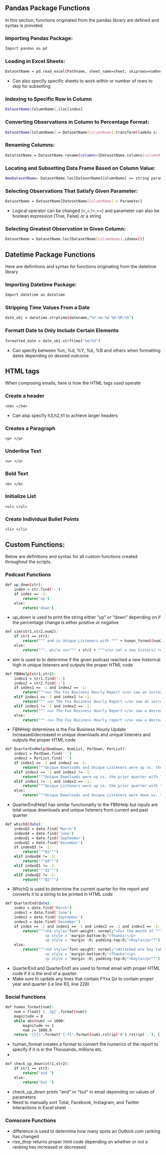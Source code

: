 ## Pandas Package Functions
In this section, functions originated from the pandas library are defined and syntax is provided.

### Importing Pandas Package:
```bash
Import pandas as pd
```

### Loading in Excel Sheets:
```bash
DatasetName = pd.read_excel(Pathname, sheet_name=sheet, skiprows=number)
```
- Can also specify specific sheets to work within or number of rows to skip for subsetting 

### Indexing to Specific Row in Column
```bash
DatasetName[ColumnName].iloc[index]
```

### Converting Observations in Column to Percentage Format:
```bash
DatasetName[ColumnName] = DatasetName[ColumnName].transform(lambda x: '{:,.2%}'.format(x))
```

### Renaming Columns:
```bash
DatatsetName = DatasetName.rename(columns={DatasetName.columns[column#]: NewName})
```

### Locating and Subsetting Data Frame Based on Column Value:
```bash
NewDatasetName= DatasetName.loc[DatasetName[ColumnName] == string parameter]
```

### Selecting Observations That Satisfy Given Parameter:
```bash
DatasetName = DatasetName[DatesetName[ColumnName] > Parameter]
```
- Logical operator can be changed (<,=,!=,>=) and parameter can also be boolean expression (True, False) or a string

### Selecting Greatest Observation in Given Column:
```bash
DatasetName = DatasetName.loc[DatasetName[ColumnName].idxmax()]
```


## Datetime Package Functions
Here are definitions and syntax for functions originating from the datetime library

### Importing Datetime Package:
```bash
Import datetime as datetime
```

### Stripping Time Values From a Date
```bash
date_obj = datetime.strptime(datename,"%Y-%m-%d %H:%M:%S")
```

### Formatt Date to Only Include Certain Elements
```bash
formatted_date = date_obj.strftime("%m/%d")
```
- Can specify between %m, %d, %Y, %b, %B and others when formatting dates depending on desired outcome


## HTML tags
When composing emails, here is how the HTML tags used operate

### Create a header
```<h4> </h4>```
- Can alsp specify h3,h2,h1 to achieve larger headers

### Creates a Paragraph
```<p> </p>```

### Underline Text
```<u> </u>```

### Bold Text
```<b> </b>```

### Initialize List
```<ul> </ul>```

### Create Individual Bullet Points
```<li> </li>```


## Custom Functions:
Below are definitions and syntax for all custom functions created throughout the scripts.

### Podcast Functions
```bash
def up_down(str):
    index = str.find('-')
    if index == -1:
        return('up')
    else:
        return('down')
```
- up_down is used to print the string either “up” or “down” depending on if the percentage change is either positive or negative
```bash
def sim(str1,str2,num2):
    if str1 == str2:
        return(""" and in Unique Listeners with """ + human_format(num2) + """ during""")
    else:
        return(""", while <u>""" + str2 + """</u> set a new historic record for Unique Listeners with """ + human_format(num2) + """ during""")
```
- sim is used to to determine if the given podcast reached a new historical high in unique listeners and outputs the proper HTML code
```bash
def FBNHelp(str1,str2):
    index1 = str1.find('-')
    index2 = str2.find('-')
    if index1 == -1 and index2 == -1:
        return("""<u> The Fox Business Hourly Report </u> saw an increase in both Unique Downloads and Unique Listeners in """)
    elif index1 == -1 and index2 != -1:
        return(""" <u> The Fox Business Hourly Report </u> saw an increase in Unique Downloads but a decrease in Unique Listeners in """)
    elif index1 != -1 and index2 == -1:
        return(""" <u> The Fox Business Hourly Report </u> saw a decrease in Unique Downloads but a increase in Unique Listeners in """)
    else:
        return(""" <u> The Fox Business Hourly report </u> saw a decrease in both Unique Downloads and Unique Listeners in """)
```
- FBNHelp determines is the Fox Business Hourly Update increased/decreased in unique downloads and unique listeners and outputs the proper HTML code
```bash
def QuarterEndHelp(NumDown, NumList, PerDown, PerList):
    index1 = PerDown.find('-')
    index2 = PerList.find('-')
    if index1 == -1 and index2 == -1:
        return("""Unique Downloads and Unique Listeners were up vs. the prior quarter with """ + human_format(NumDown) + """ Unique Downloads, and """ + human_format(NumList) + """ Unique Listeners""")
    elif index1 == -1 and index2 != -1:
        return("""Unique Downloads were up vs. the prior quarter with """ + human_format(NumDown) + """ downloads, while Unique Listeners were down vs. the prior quarter with """ + human_format(NumList) + """ listeners""")
    elif index1 != -1 and index2 == -1:
        return("""Unique Listeners were up vs. the prior quarter with """ + human_format(NumList) + """ listeners, while Unique Downloads were down vs. the prior quarter with """ + human_format(NumDown) + """ downloads""")
    else:
        return("""Unique Downloads and Unique Listeners were down vs. the prior quarter with """ + human_format(NumDown) + """ Unique Downloads, and """ + human_format(NumList) + """ Unique Listeners """)
```
- QuarterEndHelp1 has similar functionality to the FBNHelp but inputs are total unique downloads and unique listeners from current and past quarter
```bash
def whichQ(date):
    indexQ3 = date.find('March')
    indexQ4 = date.find('June')
    indexQ1 = date.find('September')
    indexQ2 = date.find('December')
    if indexQ3 != -1:
        return("""Q3""")
    elif indexQ4 != -1:
        return("""Q4""")
    elif indexQ1 != -1:
        return("""Q1""")
    elif indexQ2 != -1:
        return("""Q2""")
```
- WhichQ is used to determine the current quarter for the report and converts it to a string to be printed in HTML code
```bash
def QuarterEnd(date):
    index = date.find('March')
    index1 = date.find('June')
    index2 = date.find('September')
    index3 = date.find('December')
    if index == -1 and index1 == -1 and index2 == -1 and index3 == -1:
        return("""<h4 style="font-weight: normal;">For the month of """ + str(Date['Date'].iloc[0]) + """, below are key takeaways from Fox News and Fox Business podcast performance. Please let me know if you have any questions. </h4>
                  <p style = "margin-bottom:0;">Thanks!</p>
                  <p style = "margin :0; padding-top:0;">Kayla</p>""")
    else:
        return("""<h4 style="font-weight: normal;">Attached are key takeaways and Quarter-End highlights for month end (""" + date + """) and quarter-end (""" + whichQ(date) + """). Please let me know if you have any questions.</h4>
                  <p style = "margin-bottom:0;">Thanks!</p>
                  <p style = "margin :0; padding-top:0;">Kayla</p>""")
```
- QuarterEnd and QuarterEnd1 are used to format email with proper HTML code if it is the end of a quarter
- Make sure to update any lines that contain FYxx Qx to contain proper year and quarter (i.e line 83, line 228)

### Social Functions
```bash
def human_format(num):
    num = float('{:.3g}'.format(num))
    magnitude = 0
    while abs(num) >= 1000:
        magnitude += 1
        num /= 1000.0
    return '{}{}'.format('{:f}'.format(num).rstrip('0').rstrip('.'), ['', 'K', 'M', 'B', 'T'][magnitude])
```
- human_format creates a format to convert the numerics of the report to specify if it is in the Thousands, millions etc.
- 
```bash
def check_up_down(str1,str2):
    if str1 == str2:
        return("and ")
    else:
        return("but ")
```
- check_up_down prints "and" or "but" in email depending on values of parameters
- Need to manually sort Total, Facebook, Instagram, and Twitter Interactions in Excel sheet

### Comscore Functions
- difference is used to determine how many spots an Outkick.com ranking has changed
- rise_drop returns proper html code depending on whether or not a ranking has increased or decreased








